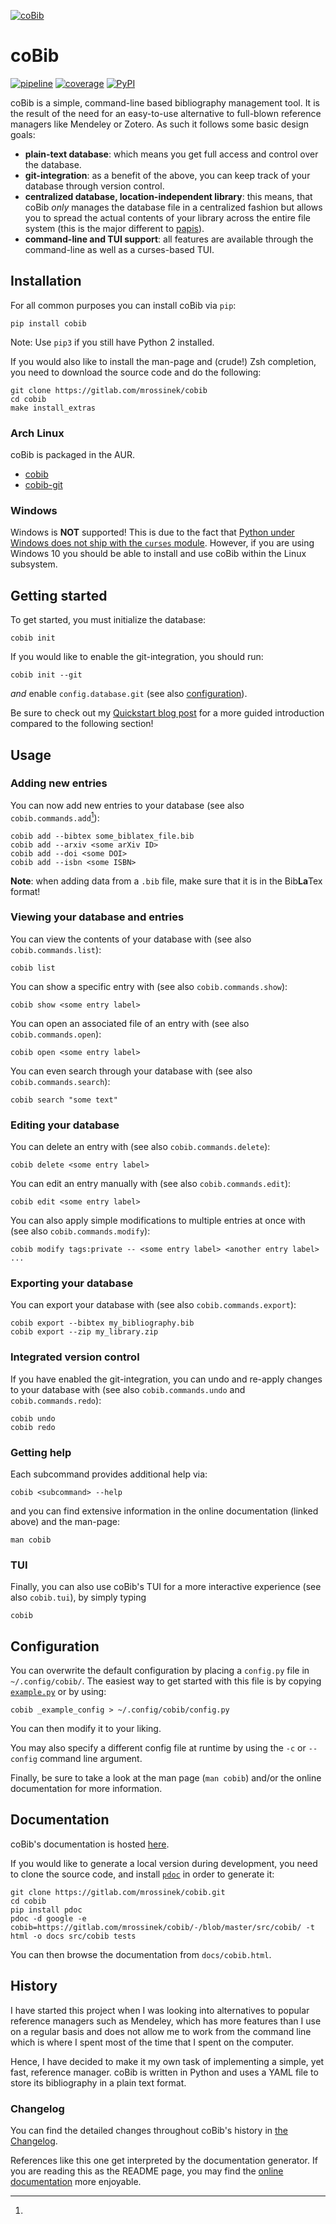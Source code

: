 [![coBib](https://gitlab.com/mrossinek/cobib/-/raw/master/logo/cobib_logo.svg)](https://mrossinek.gitlab.io/cobib/cobib.html)

# coBib

[![pipeline](https://gitlab.com/mrossinek/cobib/badges/master/pipeline.svg)](https://gitlab.com/mrossinek/cobib/-/pipelines)
[![coverage](https://gitlab.com/mrossinek/cobib/badges/master/coverage.svg)](https://gitlab.com/mrossinek/cobib/-/graphs/master/charts)
[![PyPI](https://img.shields.io/pypi/v/cobib)](https://pypi.org/project/cobib/)

coBib is a simple, command-line based bibliography management tool.
It is the result of the need for an easy-to-use alternative to full-blown reference managers like Mendeley or Zotero.
As such it follows some basic design goals:
* **plain-text database**: which means you get full access and control over the database.
* **git-integration**: as a benefit of the above, you can keep track of your database through version control.
* **centralized database, location-independent library**: this means, that coBib *only* manages the
  database file in a centralized fashion but allows you to spread the actual contents of your
  library across the entire file system (this is the major different to
  [papis](https://papis.readthedocs.io/en/latest/library_structure.html)).
* **command-line and TUI support**: all features are available through the command-line as well as a curses-based TUI.


## Installation

For all common purposes you can install coBib via `pip`:
```
pip install cobib
```
Note: Use `pip3` if you still have Python 2 installed.

If you would also like to install the man-page and (crude!) Zsh completion,
you need to download the source code and do the following:
```
git clone https://gitlab.com/mrossinek/cobib
cd cobib
make install_extras
```

### Arch Linux
coBib is packaged in the AUR.
* [cobib](https://aur.archlinux.org/packages/cobib/)
* [cobib-git](https://aur.archlinux.org/packages/cobib-git/)

### Windows
Windows is **NOT** supported!
This is due to the fact that [Python under Windows does not ship with the `curses` module][1].
However, if you are using Windows 10 you should be able to install and use coBib
within the Linux subsystem.



## Getting started

To get started, you must initialize the database:
```
cobib init
```

If you would like to enable the git-integration, you should run:
```
cobib init --git
```
*and* enable `config.database.git` (see also [configuration](#configuration)).


Be sure to check out my [Quickstart blog post](https://mrossinek.gitlab.io/programming/introducing-cobib/)
for a more guided introduction compared to the following section!


## Usage

### Adding new entries
You can now add new entries to your database (see also `cobib.commands.add`[^1]):
```
cobib add --bibtex some_biblatex_file.bib
cobib add --arxiv <some arXiv ID>
cobib add --doi <some DOI>
cobib add --isbn <some ISBN>
```

**Note**: when adding data from a `.bib` file, make sure that it is in the Bib**La**Tex format!

### Viewing your database and entries
You can view the contents of your database with (see also `cobib.commands.list`):
```
cobib list
```
You can show a specific entry with (see also `cobib.commands.show`):
```
cobib show <some entry label>
```
You can open an associated file of an entry with (see also `cobib.commands.open`):
```
cobib open <some entry label>
```
You can even search through your database with (see also `cobib.commands.search`):
```
cobib search "some text"
```

### Editing your database
You can delete an entry with (see also `cobib.commands.delete`):
```
cobib delete <some entry label>
```
You can edit an entry manually with (see also `cobib.commands.edit`):
```
cobib edit <some entry label>
```
You can also apply simple modifications to multiple entries at once with (see also
`cobib.commands.modify`):
```
cobib modify tags:private -- <some entry label> <another entry label> ...
```

### Exporting your database
You can export your database with (see also `cobib.commands.export`):
```
cobib export --bibtex my_bibliography.bib
cobib export --zip my_library.zip
```

### Integrated version control
If you have enabled the git-integration, you can undo and re-apply changes to your database with
(see also `cobib.commands.undo` and `cobib.commands.redo`):
```
cobib undo
cobib redo
```

### Getting help
Each subcommand provides additional help via:
```
cobib <subcommand> --help
```
and you can find extensive information in the online documentation (linked above) and the man-page:
```
man cobib
```

### TUI
Finally, you can also use coBib's TUI for a more interactive experience (see also `cobib.tui`), by
simply typing

    cobib


## Configuration

You can overwrite the default configuration by placing a `config.py` file in `~/.config/cobib/`.
The easiest way to get started with this file is by copying [`example.py`](https://gitlab.com/mrossinek/cobib/-/blob/master/src/cobib/config/example.py)
or by using:
```
cobib _example_config > ~/.config/cobib/config.py
```
You can then modify it to your liking.

You may also specify a different config file at runtime by using the `-c` or `--config` command line argument.

Finally, be sure to take a look at the man page (`man cobib`) and/or the online documentation for more information.


## Documentation
coBib's documentation is hosted [here](https://mrossinek.gitlab.io/cobib/cobib.html).

If you would like to generate a local version during development, you need to clone the source code, and install [`pdoc`](https://github.com/mitmproxy/pdoc) in order to generate it:
```
git clone https://gitlab.com/mrossinek/cobib.git
cd cobib
pip install pdoc
pdoc -d google -e cobib=https://gitlab.com/mrossinek/cobib/-/blob/master/src/cobib/ -t html -o docs src/cobib tests
```
You can then browse the documentation from `docs/cobib.html`.


## History
I have started this project when I was looking into alternatives to popular reference managers such as Mendeley,
which has more features than I use on a regular basis and does not allow me to work from the command line which is where I spent most of the time that I spent on the computer.

Hence, I have decided to make it my own task of implementing a simple, yet fast, reference manager.
coBib is written in Python and uses a YAML file to store its bibliography in a plain text format.

### Changelog
You can find the detailed changes throughout coBib's history in [the Changelog](https://gitlab.com/mrossinek/cobib/-/blob/master/CHANGELOG.md).

[^1]:
References like this one get interpreted by the documentation generator. If you are reading this as the README page, you may find the [online documentation](https://mrossinek.gitlab.io/cobib/cobib.html) more enjoyable.

[1]: https://docs.python.org/3/howto/curses.html#what-is-curses

[//]: # ( vim: set ft=markdown: )

